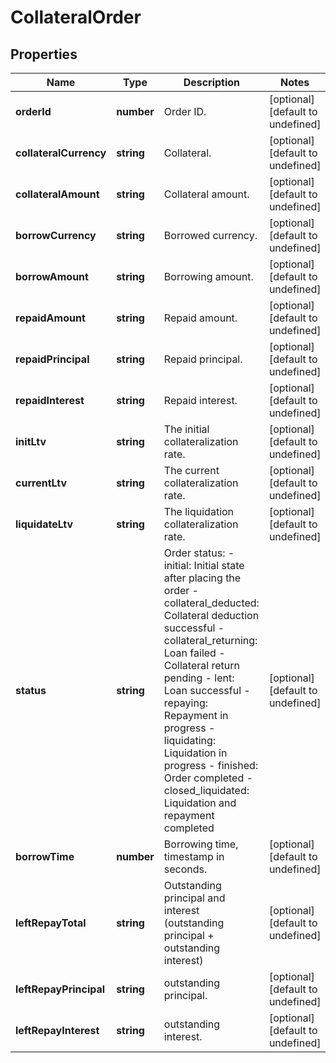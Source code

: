 # CollateralOrder

## Properties

Name | Type | Description | Notes
------------ | ------------- | ------------- | -------------
**orderId** | **number** | Order ID. | [optional] [default to undefined]
**collateralCurrency** | **string** | Collateral. | [optional] [default to undefined]
**collateralAmount** | **string** | Collateral amount. | [optional] [default to undefined]
**borrowCurrency** | **string** | Borrowed currency. | [optional] [default to undefined]
**borrowAmount** | **string** | Borrowing amount. | [optional] [default to undefined]
**repaidAmount** | **string** | Repaid amount. | [optional] [default to undefined]
**repaidPrincipal** | **string** | Repaid principal. | [optional] [default to undefined]
**repaidInterest** | **string** | Repaid interest. | [optional] [default to undefined]
**initLtv** | **string** | The initial collateralization rate. | [optional] [default to undefined]
**currentLtv** | **string** | The current collateralization rate. | [optional] [default to undefined]
**liquidateLtv** | **string** | The liquidation collateralization rate. | [optional] [default to undefined]
**status** | **string** | Order status: - initial: Initial state after placing the order - collateral_deducted: Collateral deduction successful - collateral_returning: Loan failed - Collateral return pending - lent: Loan successful - repaying: Repayment in progress - liquidating: Liquidation in progress - finished: Order completed - closed_liquidated: Liquidation and repayment completed | [optional] [default to undefined]
**borrowTime** | **number** | Borrowing time, timestamp in seconds. | [optional] [default to undefined]
**leftRepayTotal** | **string** | Outstanding principal and interest (outstanding principal + outstanding interest) | [optional] [default to undefined]
**leftRepayPrincipal** | **string** | outstanding principal. | [optional] [default to undefined]
**leftRepayInterest** | **string** | outstanding interest. | [optional] [default to undefined]

